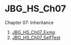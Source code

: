 # JBG_HS_Ch07

Chapter 07: Inheritance

1. [JBG_HS_Ch07_Exmp](./JBG_HS_Ch07_Exmp/)
2. [JBG_HS_Ch07_SelfTest](./JBG_HS_Ch07_SelfTest/)

